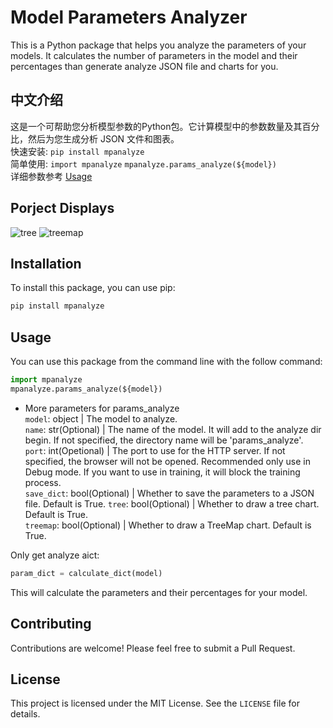 # Model Parameters Analyzer

This is a Python package that helps you analyze the parameters of your models. It calculates the number of parameters in the model and their percentages than generate analyze JSON file and charts for you.

## 中文介绍

这是一个可帮助您分析模型参数的Python包。它计算模型中的参数数量及其百分比，然后为您生成分析 JSON 文件和图表。  
快速安装: `pip install mpanalyze`  
简单使用: `import mpanalyze` `mpanalyze.params_analyze(${model})`  
详细参数参考 [Usage](#Usage)

## Porject Displays

![tree](./display/tree.jpg)
![treemap](./display/treemap.jpg)

## Installation

To install this package, you can use pip:

```sh
pip install mpanalyze
```

## Usage

You can use this package from the command line with the follow command:

```python
import mpanalyze
mpanalyze.params_analyze(${model})
```

* More parameters for params_analyze   
`model`: object | The model to analyze.  
`name`: str(Optional) | The name of the model. It will add to the analyze dir begin. If not specified, the directory name will be 'params_analyze'.  
`port`: int(Opetional) | The port to use for the HTTP server. If not specified, the browser will not be opened. Recommended only use in Debug mode. If you want to use in training, it will block the training process.  
`save_dict`: bool(Optional) | Whether to save the parameters to a JSON file. Default is True.
`tree`: bool(Optional) | Whether to draw a tree chart. Default is True.  
`treemap`: bool(Optional) | Whether to draw a TreeMap chart. Default is True.  

Only get analyze aict:  

```python
param_dict = calculate_dict(model)
```

This will calculate the parameters and their percentages for your model.  

## Contributing

Contributions are welcome! Please feel free to submit a Pull Request.

## License

This project is licensed under the MIT License. See the `LICENSE` file for details.
